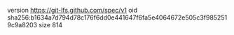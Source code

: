 version https://git-lfs.github.com/spec/v1
oid sha256:b1634a7d794d78c176f6dd0e441647f6fa5e4064672e505c3f9852519c9a8203
size 814

